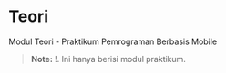 # Teori
Modul Teori - Praktikum Pemrograman Berbasis Mobile


> **Note:** !.
> Ini hanya berisi modul praktikum.

